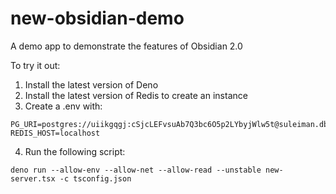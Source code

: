 # new-obsidian-demo

A demo app to demonstrate the features of Obsidian 2.0

To try it out: 
1. Install the latest version of Deno  
2. Install the latest version of Redis to create an instance
3. Create a .env with:
```
PG_URI=postgres://uiikgqgj:cSjcLEFvsuAb7Q3bc6O5p2LYbyjWlw5t@suleiman.db.elephantsql.com:5432/uiikgqgj
REDIS_HOST=localhost
```
4. Run the following script:
```
deno run --allow-env --allow-net --allow-read --unstable new-server.tsx -c tsconfig.json
```
